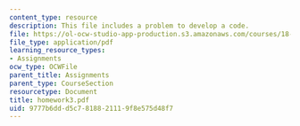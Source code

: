 ```yaml
---
content_type: resource
description: This file includes a problem to develop a code.
file: https://ol-ocw-studio-app-production.s3.amazonaws.com/courses/18-086-mathematical-methods-for-engineers-ii-spring-2006/9777b6ddd5c7818821119f8e575d48f7_homework3.pdf
file_type: application/pdf
learning_resource_types:
- Assignments
ocw_type: OCWFile
parent_title: Assignments
parent_type: CourseSection
resourcetype: Document
title: homework3.pdf
uid: 9777b6dd-d5c7-8188-2111-9f8e575d48f7
---
```

